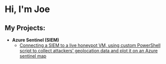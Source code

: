<h1>Hi, I'm Joe </h1>

<h2>My Projects:</h2>

- <b>Azure Sentinel (SIEM)</b>
  - [Connecting a SIEM to a live honeypot VM, using custom PowerShell script to collect attackers' geolocation data and plot it on an Azure sentinel map ](https://github.com/joe1437/AzureSIEM)
